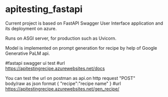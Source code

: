 # apitesting_fastapi
Current project is based on FastAPI Swagger User Interface application and its deployment on azure.

Runs on ASGI server, for production such as Uvicorn.

Model is implemented on prompt generation for recipe by help of Google Generative PaLM api.


#fastapi swagger ui test
#url https://apitestingrecipe.azurewebsites.net/docs


You can test the url on postman as api.on http request "POST"  
body/raw as json format
{
"recipe":"recipe name"
}
#url
https://apitestingrecipe.azurewebsites.net/gen_recipe/

